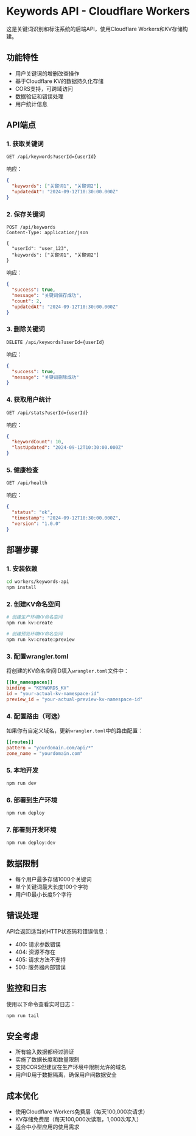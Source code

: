 # Keywords API - Cloudflare Workers

这是关键词识别和标注系统的后端API，使用Cloudflare Workers和KV存储构建。

## 功能特性

- 用户关键词的增删改查操作
- 基于Cloudflare KV的数据持久化存储
- CORS支持，可跨域访问
- 数据验证和错误处理
- 用户统计信息

## API端点

### 1. 获取关键词
```
GET /api/keywords?userId={userId}
```

响应：
```json
{
  "keywords": ["关键词1", "关键词2"],
  "updatedAt": "2024-09-12T10:30:00.000Z"
}
```

### 2. 保存关键词
```
POST /api/keywords
Content-Type: application/json

{
  "userId": "user_123",
  "keywords": ["关键词1", "关键词2"]
}
```

响应：
```json
{
  "success": true,
  "message": "关键词保存成功",
  "count": 2,
  "updatedAt": "2024-09-12T10:30:00.000Z"
}
```

### 3. 删除关键词
```
DELETE /api/keywords?userId={userId}
```

响应：
```json
{
  "success": true,
  "message": "关键词删除成功"
}
```

### 4. 获取用户统计
```
GET /api/stats?userId={userId}
```

响应：
```json
{
  "keywordCount": 10,
  "lastUpdated": "2024-09-12T10:30:00.000Z"
}
```

### 5. 健康检查
```
GET /api/health
```

响应：
```json
{
  "status": "ok",
  "timestamp": "2024-09-12T10:30:00.000Z",
  "version": "1.0.0"
}
```

## 部署步骤

### 1. 安装依赖
```bash
cd workers/keywords-api
npm install
```

### 2. 创建KV命名空间
```bash
# 创建生产环境KV命名空间
npm run kv:create

# 创建预览环境KV命名空间
npm run kv:create:preview
```

### 3. 配置wrangler.toml
将创建的KV命名空间ID填入`wrangler.toml`文件中：
```toml
[[kv_namespaces]]
binding = "KEYWORDS_KV"
id = "your-actual-kv-namespace-id"
preview_id = "your-actual-preview-kv-namespace-id"
```

### 4. 配置路由（可选）
如果你有自定义域名，更新`wrangler.toml`中的路由配置：
```toml
[[routes]]
pattern = "yourdomain.com/api/*"
zone_name = "yourdomain.com"
```

### 5. 本地开发
```bash
npm run dev
```

### 6. 部署到生产环境
```bash
npm run deploy
```

### 7. 部署到开发环境
```bash
npm run deploy:dev
```

## 数据限制

- 每个用户最多存储1000个关键词
- 单个关键词最大长度100个字符
- 用户ID最小长度5个字符

## 错误处理

API会返回适当的HTTP状态码和错误信息：

- 400: 请求参数错误
- 404: 资源不存在
- 405: 请求方法不支持
- 500: 服务器内部错误

## 监控和日志

使用以下命令查看实时日志：
```bash
npm run tail
```

## 安全考虑

- 所有输入数据都经过验证
- 实施了数据长度和数量限制
- 支持CORS但建议在生产环境中限制允许的域名
- 用户ID用于数据隔离，确保用户间数据安全

## 成本优化

- 使用Cloudflare Workers免费层（每天100,000次请求）
- KV存储免费层（每天100,000次读取，1,000次写入）
- 适合中小型应用的使用需求
